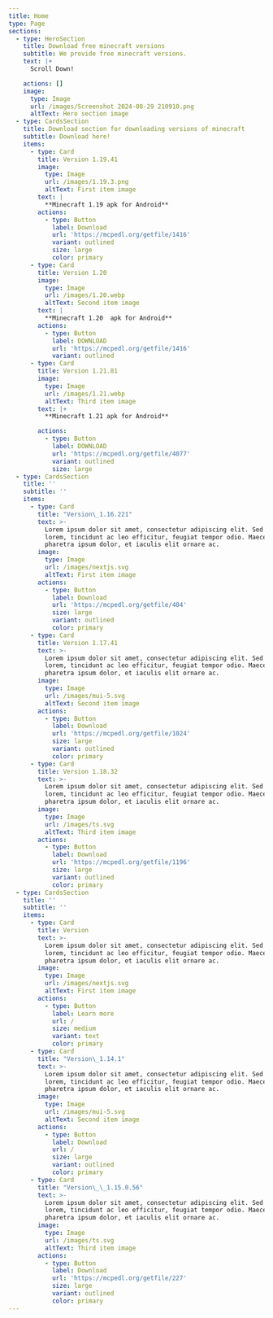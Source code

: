 ```yaml
---
title: Home
type: Page
sections:
  - type: HeroSection
    title: Download free minecraft versions
    subtitle: We provide free minecraft versions.
    text: |+
      Scroll Down!

    actions: []
    image:
      type: Image
      url: /images/Screenshot 2024-08-29 210910.png
      altText: Hero section image
  - type: CardsSection
    title: Download section for downloading versions of minecraft
    subtitle: Download here!
    items:
      - type: Card
        title: Version 1.19.41
        image:
          type: Image
          url: /images/1.19.3.png
          altText: First item image
        text: |
          **Minecraft 1.19 apk for Android**
        actions:
          - type: Button
            label: Download
            url: 'https://mcpedl.org/getfile/1416'
            variant: outlined
            size: large
            color: primary
      - type: Card
        title: Version 1.20
        image:
          type: Image
          url: /images/1.20.webp
          altText: Second item image
        text: |
          **Minecraft 1.20  apk for Android**
        actions:
          - type: Button
            label: DOWNLOAD
            url: 'https://mcpedl.org/getfile/1416'
            variant: outlined
      - type: Card
        title: Version 1.21.81
        image:
          type: Image
          url: /images/1.21.webp
          altText: Third item image
        text: |+
          **Minecraft 1.21 apk for Android**

        actions:
          - type: Button
            label: DOWNLOAD
            url: 'https://mcpedl.org/getfile/4077'
            variant: outlined
            size: large
  - type: CardsSection
    title: ''
    subtitle: ''
    items:
      - type: Card
        title: "Version\_1.16.221"
        text: >-
          Lorem ipsum dolor sit amet, consectetur adipiscing elit. Sed ante
          lorem, tincidunt ac leo efficitur, feugiat tempor odio. Maecenas
          pharetra ipsum dolor, et iaculis elit ornare ac.
        image:
          type: Image
          url: /images/nextjs.svg
          altText: First item image
        actions:
          - type: Button
            label: Download
            url: 'https://mcpedl.org/getfile/404'
            size: large
            variant: outlined
            color: primary
      - type: Card
        title: Version 1.17.41
        text: >-
          Lorem ipsum dolor sit amet, consectetur adipiscing elit. Sed ante
          lorem, tincidunt ac leo efficitur, feugiat tempor odio. Maecenas
          pharetra ipsum dolor, et iaculis elit ornare ac.
        image:
          type: Image
          url: /images/mui-5.svg
          altText: Second item image
        actions:
          - type: Button
            label: Download
            url: 'https://mcpedl.org/getfile/1024'
            size: large
            variant: outlined
            color: primary
      - type: Card
        title: Version 1.18.32
        text: >-
          Lorem ipsum dolor sit amet, consectetur adipiscing elit. Sed ante
          lorem, tincidunt ac leo efficitur, feugiat tempor odio. Maecenas
          pharetra ipsum dolor, et iaculis elit ornare ac.
        image:
          type: Image
          url: /images/ts.svg
          altText: Third item image
        actions:
          - type: Button
            label: Download
            url: 'https://mcpedl.org/getfile/1196'
            size: large
            variant: outlined
            color: primary
  - type: CardsSection
    title: ''
    subtitle: ''
    items:
      - type: Card
        title: Version
        text: >-
          Lorem ipsum dolor sit amet, consectetur adipiscing elit. Sed ante
          lorem, tincidunt ac leo efficitur, feugiat tempor odio. Maecenas
          pharetra ipsum dolor, et iaculis elit ornare ac.
        image:
          type: Image
          url: /images/nextjs.svg
          altText: First item image
        actions:
          - type: Button
            label: Learn more
            url: /
            size: medium
            variant: text
            color: primary
      - type: Card
        title: "Version\_1.14.1"
        text: >-
          Lorem ipsum dolor sit amet, consectetur adipiscing elit. Sed ante
          lorem, tincidunt ac leo efficitur, feugiat tempor odio. Maecenas
          pharetra ipsum dolor, et iaculis elit ornare ac.
        image:
          type: Image
          url: /images/mui-5.svg
          altText: Second item image
        actions:
          - type: Button
            label: Download
            url: /
            size: large
            variant: outlined
            color: primary
      - type: Card
        title: "Version\_\_1.15.0.56"
        text: >-
          Lorem ipsum dolor sit amet, consectetur adipiscing elit. Sed ante
          lorem, tincidunt ac leo efficitur, feugiat tempor odio. Maecenas
          pharetra ipsum dolor, et iaculis elit ornare ac.
        image:
          type: Image
          url: /images/ts.svg
          altText: Third item image
        actions:
          - type: Button
            label: Download
            url: 'https://mcpedl.org/getfile/227'
            size: large
            variant: outlined
            color: primary
---
```

